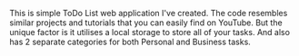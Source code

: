 This is simple ToDo List web application I've created. 
The code resembles similar projects and tutorials that you can easily find on YouTube.
But the unique factor is it utilises a local storage to store all of your tasks.
And also has 2 separate categories for both Personal and Business tasks.
